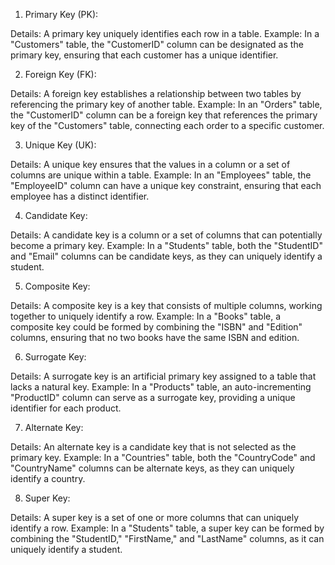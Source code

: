 1. Primary Key (PK):

Details: A primary key uniquely identifies each row in a table.
Example: In a "Customers" table, the "CustomerID" column can be designated as the primary key, ensuring that each customer has a unique identifier.

2. Foreign Key (FK):

Details: A foreign key establishes a relationship between two tables by referencing the primary key of another table.
Example: In an "Orders" table, the "CustomerID" column can be a foreign key that references the primary key of the "Customers" table, connecting each order to a specific customer.

3. Unique Key (UK):

Details: A unique key ensures that the values in a column or a set of columns are unique within a table.
Example: In an "Employees" table, the "EmployeeID" column can have a unique key constraint, ensuring that each employee has a distinct identifier.

4. Candidate Key:

Details: A candidate key is a column or a set of columns that can potentially become a primary key.
Example: In a "Students" table, both the "StudentID" and "Email" columns can be candidate keys, as they can uniquely identify a student.

5. Composite Key:

Details: A composite key is a key that consists of multiple columns, working together to uniquely identify a row.
Example: In a "Books" table, a composite key could be formed by combining the "ISBN" and "Edition" columns, ensuring that no two books have the same ISBN and edition.

6. Surrogate Key:

Details: A surrogate key is an artificial primary key assigned to a table that lacks a natural key.
Example: In a "Products" table, an auto-incrementing "ProductID" column can serve as a surrogate key, providing a unique identifier for each product.

7. Alternate Key:

Details: An alternate key is a candidate key that is not selected as the primary key.
Example: In a "Countries" table, both the "CountryCode" and "CountryName" columns can be alternate keys, as they can uniquely identify a country.

8. Super Key:

Details: A super key is a set of one or more columns that can uniquely identify a row.
Example: In a "Students" table, a super key can be formed by combining the "StudentID," "FirstName," and "LastName" columns, as it can uniquely identify a student.
